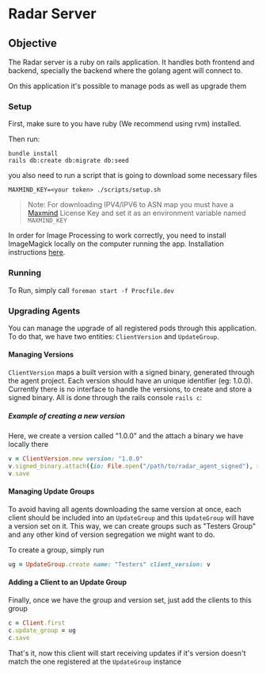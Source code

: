 # Radar Server


## Objective

The Radar server is a ruby on rails application. It handles both frontend and backend, specially the backend where the golang agent will connect to.

On this application it's possible to manage pods as well as upgrade them


### Setup

First, make sure to you have ruby (We recommend using rvm) installed.

Then run:

```
bundle install
rails db:create db:migrate db:seed
```

you also need to run a script that is going to download some necessary files

`MAXMIND_KEY=<your token> ./scripts/setup.sh`

>Note: For downloading IPV4/IPV6 to ASN map you must have a [Maxmind](https://www.maxmind.com/) License Key and set it as an environment variable named `MAXMIND_KEY`

In order for Image Processing to work correctly, you need to install ImageMagick
locally on the computer running the app. Installation instructions [here](https://imagemagick.org/script/download.php).

### Running

To Run, simply call `foreman start -f Procfile.dev`


### Upgrading Agents

You can manage the upgrade of all registered pods through this application. To do that, we have two entities: `ClientVersion` and `UpdateGroup`.


#### Managing Versions

`ClientVersion` maps a built version with a signed binary, generated through the agent project. Each version should have an unique identifier (eg: 1.0.0).
Currently there is no interface to handle the versions, to create and store a signed binary. All is done through the rails console `rails c`:

##### Example of creating a new version

Here, we create a version called "1.0.0" and the attach a binary we have locally there

```ruby
v = ClientVersion.new version: "1.0.0"
v.signed_binary.attach({io: File.open("/path/to/radar_agent_signed"), filename: "radar_agent_signed"})
v.save
```

#### Managing Update Groups

To avoid having all agents downloading the same version at once, each client should be included into an `UpdateGroup` and this `UpdateGroup` will have a version set on it. This way, we can create groups such as "Testers Group" and any other kind of version segregation we might want to do.

To create a group, simply run

```ruby
ug = UpdateGroup.create name: "Testers" client_version: v
```

#### Adding a Client to an Update Group

Finally, once we have the group and version set, just add the clients to this group

```ruby
c = Client.first
c.update_group = ug
c.save
```

That's it, now this client will start receiving updates if it's version doesn't match the one registered at the `UpdateGroup` instance
